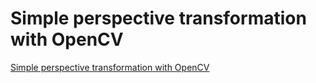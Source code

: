 # Simple perspective transformation with OpenCV
[Simple perspective transformation with OpenCV](https://aiwithcloud.com/2022/09/15/simple_perspective_transformation_with_opencv/)
